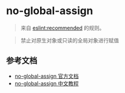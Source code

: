 # no-global-assign

> 来自 [eslint:recommended](https://eslint.org/docs/rules/) 的规则。

> 禁止对原生对象或只读的全局对象进行赋值

## 参考文档

- [no-global-assign 官方文档](https://eslint.org/docs/rules/no-global-assign)
- [no-global-assign 中文教程](https://eslint.cn/docs/rules/no-global-assign)
